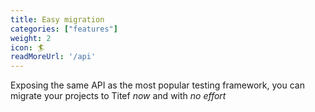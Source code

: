 ```yaml
---
title: Easy migration
categories: ["features"]
weight: 2
icon: 🏄
readMoreUrl: '/api'
---
```


Exposing the same API as the most popular testing framework, you can 
migrate your projects to Titef _now_ and with _no effort_